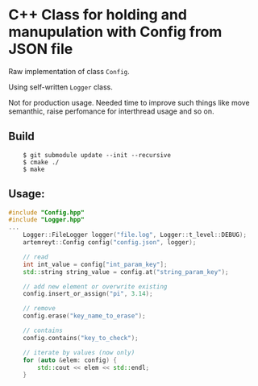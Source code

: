 # C++ Class for holding and manupulation with Config from JSON file

Raw implementation of class `Config`.

Using self-written `Logger` class.

Not for production usage. Needed time to improve such things like
move semanthic, raise perfomance for interthread usage and so on.

## Build
```
    $ git submodule update --init --recursive
    $ cmake ./
    $ make
```


## Usage:
```C++
#include "Config.hpp"
#include "Logger.hpp"
...
    Logger::FileLogger logger("file.log", Logger::t_level::DEBUG);
    artemreyt::Config config("config.json", logger);

    // read
    int int_value = config["int_param_key"];
    std::string string_value = config.at("string_param_key");

    // add new element or overwrite existing
    config.insert_or_assign("pi", 3.14);

    // remove
    config.erase("key_name_to_erase");

    // contains
    config.contains("key_to_check");

    // iterate by values (now only)
    for (auto &elem: config) {
        std::cout << elem << std::endl;
    }
```